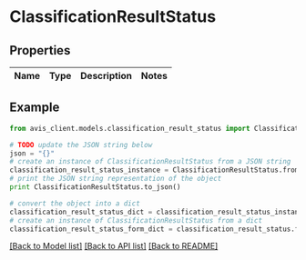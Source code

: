 # ClassificationResultStatus


## Properties

Name | Type | Description | Notes
------------ | ------------- | ------------- | -------------

## Example

```python
from avis_client.models.classification_result_status import ClassificationResultStatus

# TODO update the JSON string below
json = "{}"
# create an instance of ClassificationResultStatus from a JSON string
classification_result_status_instance = ClassificationResultStatus.from_json(json)
# print the JSON string representation of the object
print ClassificationResultStatus.to_json()

# convert the object into a dict
classification_result_status_dict = classification_result_status_instance.to_dict()
# create an instance of ClassificationResultStatus from a dict
classification_result_status_form_dict = classification_result_status.from_dict(classification_result_status_dict)
```
[[Back to Model list]](../README.md#documentation-for-models) [[Back to API list]](../README.md#documentation-for-api-endpoints) [[Back to README]](../README.md)


